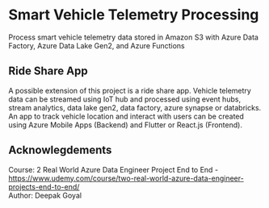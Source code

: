 # Smart Vehicle Telemetry Processing
Process smart vehicle telemetry data stored in Amazon S3 with Azure Data Factory, Azure Data Lake Gen2, and Azure Functions

## Ride Share App
A possible extension of this project is a ride share app. Vehicle telemetry data can be streamed using IoT hub and processed using event hubs, stream analytics, data lake gen2, data factory, azure synapse or databricks. An app to track vehicle location and interact with users can be created using Azure Mobile Apps (Backend) and Flutter or React.js (Frontend).

## Acknowlegdements
Course: 2 Real World Azure Data Engineer Project End to End - https://www.udemy.com/course/two-real-world-azure-data-engineer-projects-end-to-end/<br>
Author: Deepak Goyal